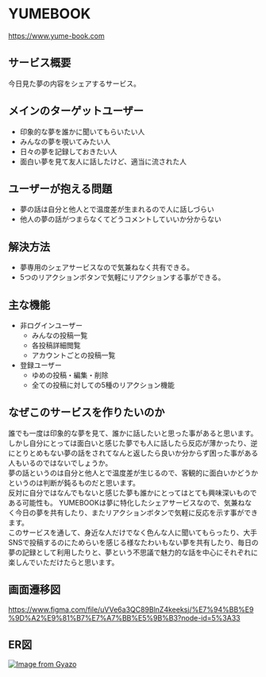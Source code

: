 # YUMEBOOK
https://www.yume-book.com

## サービス概要
今日見た夢の内容をシェアするサービス。

## メインのターゲットユーザー
- 印象的な夢を誰かに聞いてもらいたい人
- みんなの夢を覗いてみたい人
- 日々の夢を記録しておきたい人
- 面白い夢を見て友人に話したけど、適当に流された人

## ユーザーが抱える問題
- 夢の話は自分と他人とで温度差が生まれるので人に話しづらい
- 他人の夢の話がつまらなくてどうコメントしていいか分からない

## 解決方法
- 夢専用のシェアサービスなので気兼ねなく共有できる。
- 5つのリアクションボタンで気軽にリアクションする事ができる。

## 主な機能
- 非ログインユーザー
    - みんなの投稿一覧
    - 各投稿詳細閲覧
    - アカウントごとの投稿一覧
- 登録ユーザー
    - ゆめの投稿・編集・削除
    - 全ての投稿に対しての5種のリアクション機能

## なぜこのサービスを作りたいのか
誰でも一度は印象的な夢を見て、誰かに話したいと思った事があると思います。  
しかし自分にとっては面白いと感じた夢でも人に話したら反応が薄かったり、逆にとりとめもない夢の話をされてなんと返したら良いか分からず困った事がある人もいるのではないでしょうか。  
夢の話というのは自分と他人とで温度差が生じるので、客観的に面白いかどうかというのは判断が鈍るものだと思います。  
反対に自分ではなんでもないと感じた夢も誰かにとってはとても興味深いものである可能性も。
YUMEBOOKは夢に特化したシェアサービスなので、気兼ねなく今日の夢を共有したり、またリアクションボタンで気軽に反応を示す事ができます。  
このサービスを通して、身近な人だけでなく色んな人に聞いてもらったり、大手SNSで投稿するのにためらいを感じる様なたわいもない夢を共有したり、毎日の夢の記録として利用したりと、夢という不思議で魅力的な話を中心にそれぞれに楽しんでいただけたらと思います。  

## 画面遷移図
https://www.figma.com/file/uVVe6a3QC89BlnZ4keeksj/%E7%94%BB%E9%9D%A2%E9%81%B7%E7%A7%BB%E5%9B%B3?node-id=5%3A33

## ER図
[![Image from Gyazo](https://i.gyazo.com/b956b79eebd2d8290119cd85bc921b8c.png)](https://gyazo.com/b956b79eebd2d8290119cd85bc921b8c)
